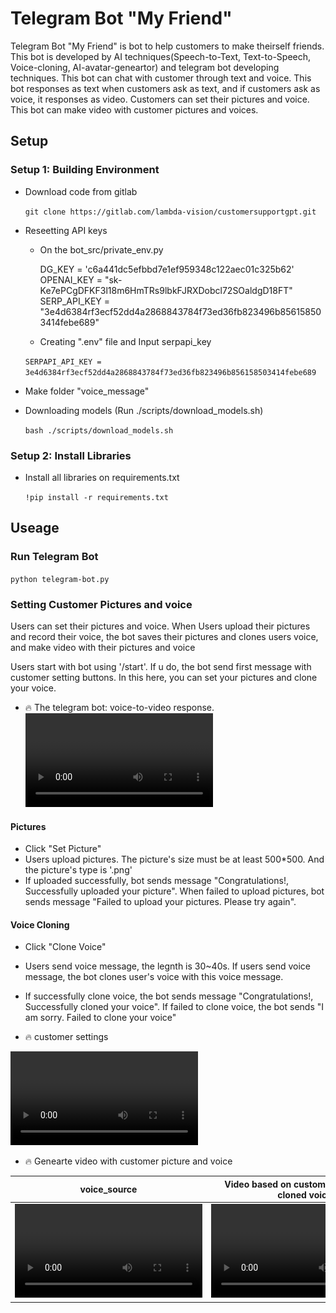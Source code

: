 # Telegram Bot "My Friend"

Telegram Bot "My Friend" is bot to help customers to make theirself friends. This bot is developed by AI techniques(Speech-to-Text, Text-to-Speech, Voice-cloning, AI-avatar-geneartor) and telegram bot developing techniques. This bot can chat with customer through text and voice.
This bot responses as text when customers ask as text, and if customers ask as voice, it responses as video.
Customers can set their pictures and voice. This bot can make video with customer pictures and voices.

## Setup

### Setup 1: Building Environment
- Download code from gitlab

  `git clone https://gitlab.com/lambda-vision/customersupportgpt.git`

- Reseetting API keys
    - On the bot_src/private_env.py
      
      DG_KEY = 'c6a441dc5efbbd7e1ef959348c122aec01c325b62'
      OPENAI_KEY = "sk-Ke7ePCgDFKF3l18m6HmTRs9lbkFJRXDobcl72SOaldgD18FT"
      SERP_API_KEY = "3e4d6384rf3ecf52dd4a2868843784f73ed36fb823496b856158503414febe689"

    - Creating ".env" file and Input serpapi_key

    `SERPAPI_API_KEY = 3e4d6384rf3ecf52dd4a2868843784f73ed36fb823496b856158503414febe689`

- Make folder "voice_message"
- Downloading models (Run ./scripts/download_models.sh)
    
    `bash ./scripts/download_models.sh`

### Setup 2: Install Libraries
- Install all libraries on requirements.txt

  `!pip install -r requirements.txt`

## Useage
### Run Telegram Bot
`python telegram-bot.py`
### Setting Customer Pictures and voice
Users can set their pictures and voice. When Users upload their pictures and record their voice, the bot saves their pictures and clones users voice, and make video with their pictures and voice

Users start with bot using '/start'. If u do, the bot send first message with customer setting buttons. In this here, you can set your pictures and clone your voice.
- 🔥 The telegram bot: voice-to-video response.
<video  src="./examples/voice-video-response.mp4" type="video/mp4"> </video>

#### Pictures
- Click "Set Picture"
- Users upload pictures. The picture's size must be at least 500*500. And the picture's type is '.png'
- If uploaded successfully, bot sends message "Congratulations!, Successfully uploaded your picture". When failed to upload pictures, bot sends message "Failed to upload your pictures. Please try again".

#### Voice Cloning
- Click "Clone Voice"
- Users send voice message, the legnth is 30~40s. If users send voice message, the bot clones user's voice with this voice message.
- If successfully clone voice, the bot sends message "Congratulations!, Successfully cloned your voice". If failed to clone voice, the bot sends "I am sorry. Failed to clone your voice"

- 🔥 customer settings

<video  src="./examples/customer-setting.mp4" type="video/mp4"> </video>

- 🔥 Genearte video with customer picture and voice

| voice_source                  | Video based on customer picture and cloned voice       |   customer pictures |
|:--------------------: |:--------------------: | :----: |
| <video  src="./examples/voice_source.ogg" type="audio/ogg"> </video> | <video  src="./examples/cloned_voice.mp4" type="video/mp4"> </video>  | <img src='./examples/art_0.png' width='380'></img> 
